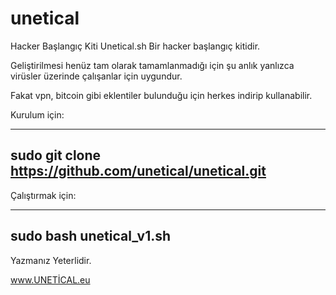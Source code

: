 # unetical
Hacker Başlangıç Kiti
Unetical.sh Bir hacker başlangıç kitidir.

Geliştirilmesi henüz tam olarak tamamlanmadığı için şu anlık yanlızca virüsler üzerinde çalışanlar için uygundur.

Fakat vpn, bitcoin gibi eklentiler bulunduğu için herkes indirip kullanabilir.

Kurulum için:

----
sudo git clone https://github.com/unetical/unetical.git 
----

Çalıştırmak için:

----
sudo bash unetical_v1.sh 
----

Yazmanız Yeterlidir.


www.UNETİCAL.eu
